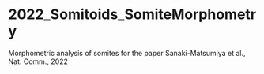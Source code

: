 # 2022_Somitoids_SomiteMorphometry
Morphometric analysis of somites for the paper Sanaki-Matsumiya et al., Nat. Comm., 2022
